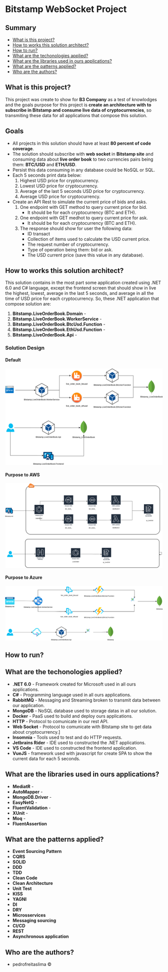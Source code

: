 # Bitstamp WebSocket Project

## Summary
+ [What is this project?](#whatis)
+ [How to works this solution architect?](#solutionarchitectworks)
+ [How to run?](#howtorun)
+ [What are the techonologies applied?](#techonologies)
+ [What are the libraries used in ours applications?](#libraries)
+ [What are the patterns applied?](#patterns)
+ [Who are the authors?](#authors)

## <a name="whatis">What is this project?</a>
This project was create to show for **B3 Company** as a test of knowlodges and the goals purpose for this project is **create an architecture with to subscribe in Bitstamp and consume live data of cryptocurrencies**, so transmiting these data for all applications that compose this solution.

## Goals
- All projects in this solution should have at least **80 percent of code coverage**.
- The solution should subscribe with **web socket** in **Bitstamp site** and consuming data about **live order book** to two currencies pairs being them: **BTC/USD** and **ETH/USD**.
- Persist this data consuming in any database could be NoSQL or SQL.
- Each 5 seconds print data below:
    1. Highest USD price for cryptocurrency.
    2. Lowest USD price for cryptocurrency.
    3. Average of the last 5 seconds USD price for cryptocurrency.
    4. Average USD price for cryptocurrency.
- Create an API Rest to simulate the current price of bids and asks.
    1. One endpoint with GET method to query current price for bid.
        - It should be for each cryptocurrency (BTC and ETH). 
    2. One endpoint with GET medhot to query current price for ask.
        - It should be for each cryptocurrency (BTC and ETH).
    3. The response should show for user the following data:
        - ID transact
        - Collection of items used to calculate the USD current price.
        - The request number of cryptocurrency.
        - Type of operation being them: bid or ask.
        - The USD current price (save this value in any database).

## <a name="solutionarchitectworks">How to works this solution architect?</a>
This solution contains in the most part some application created using .NET 6.0 and C# language, except the frontend screen that should show in live the highest, lowest, average in the last 5 seconds, and average in all the time of USD price for each cryptocurrency.
So, these .NET application that compose solution are:
1. **Bitstamp.LiveOrderBook.Domain** -
2. **Bitstamp.LiveOrderBook.WorkerService** - 
3. **Bitstamp.LiveOrderBook.BtcUsd.Function** - 
4. **Bitstamp.LiveOrderBook.EthUsd.Function** -
5. **Bitstamp.LiveOrderBook.Api** - 

### Solution Design
#### Default
![Solution in Azure](https://github.com/pedrofreitaslima/B3ProjectTest/blob/main/docs/images/BitstampDefault.svg)

#### Purpose to AWS
![Solution in Azure](https://github.com/pedrofreitaslima/B3ProjectTest/blob/main/docs/images/BitstampAWS.svg)

#### Purpose to Azure
![Solution in Azure](https://github.com/pedrofreitaslima/B3ProjectTest/blob/main/docs/images/BitstampAzure.svg)

## <a name="howtorun">How to run?</a>


## <a name="technologies">What are the techonologies applied?</a>
- **.NET 6.0** - Framework created for Microsoft used in all ours applications.
- **C#** - Programming language used in all ours applications.
- **RabbitMQ** - Messaging and Streaming broken to transmit data between our application.
- **MongoDB** - NoSQL database used to storage datas in all our solution.
- **Docker** - PaaS used to build and deploy ours applications.
- **HTTP** - Protocol to comunicate in our rest API.
- **Web Socket** - Protocol to comunicate with Bitstamp site to get data about cryptocurrency.]
- **Insomnia** - Tools used to test and do HTTP requests.
- **Jetbrains Rider** - IDE used to constructed the .NET applications.
- **VS Code** - IDE used to constructed the frontend application.
- **VueJS** - framework used with javascript for create SPA to show the current data for each 5 seconds.

## <a name="libraries">What are the libraries used in ours applications?</a>
- **MediatR** - 
- **AutoMapper** - 
- **MongoDB.Driver** - 
- **EasyNetQ** - 
- **FluentValidation** - 
- **XUnit** - 
- **Moq** - 
- **FluentAssertion**

## <a name="patterns">What are the patterns applied?</a>
- **Event Sourcing Pattern**
- **CQRS**
- **SOLID**
- **DDD**
- **TDD**
- **Clean Code**
- **Clean Architecture**
- **Unit Test**
- **KISS**
- **YAGNI**
- **DI**
- **DRY**
- **Microsservices**
- **Messaging sourcing**
- **CI/CD**
- **REST**
- **Asynchronous application**

## <a name="authors">Who are the authors?</a>
- pedrofreitaslima &copy;
